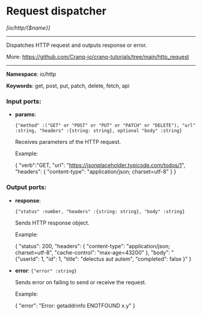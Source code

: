 # Request dispatcher

_[io/http/{$name}]_

---

Dispatches HTTP request and outputs response or error.

More: https://github.com/Cranq-io/cranq-tutorials/tree/main/http_request

---

__Namespace__: io/http

__Keywords__: get, post, put, patch, delete, fetch, api

### Input ports:

* __params__: 
    ```
    {"method" :("GET" or "POST" or "PUT" or "PATCH" or "DELETE"), "url" :string, "headers" :{string: string}, optional "body" :string}
    ```

    Receives parameters of the HTTP request.
    
    Example:
    
    {
      "verb":"GET,
      "url": "https://jsonplaceholder.typicode.com/todos/1",
      "headers": {
        "content-type": 
      "application/json; charset=utf-8"
      }
    }

### Output ports:

* __response__: 
    ```
    {"status" :number, "headers" :{string: string}, "body" :string}
    ```

    Sends HTTP response object.
    
    Example:
    
    {
      "status": 200,
      "headers": {
        "content-type": "application/json; charset=utf-8",
        "cache-control": "max-age=43200"
      },
      "body": "{\"userId\": 1, \"id\": 1, \"title\": \"delectus aut autem\",  \"completed\": false
    }"
    }


* __error__: ` {"error" :string} `

    Sends error on failing to send or receive the request.
    
    Example:
    
    {
      "error": "Error: getaddrinfo ENOTFOUND x.y"
    } 

